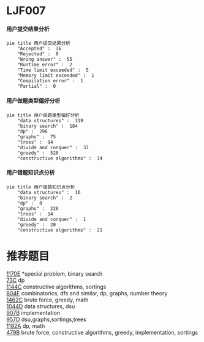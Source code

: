 # LJF007

<!-- tabs:start -->



#### **用户提交结果分析**

```mermaid
pie title 用户提交结果分析
    "Accepted" :  36
    "Rejected" :  0
    "Wrong answer" :  55
    "Runtime error" :  2
    "Time limit exceeded" :  5
    "Memory limit exceeded" :  1
    "Compilation error" :  1
    "Partial" :  0
```

#### **用户做题类型偏好分析**

```mermaid
pie title 用户做题类型偏好分析
    "data structures" :  319
    "binary search" :  184
    "dp" :  296
    "graphs" :  75
    "trees" :  94
    "divide and conquer" :  37
    "greedy" :  520
    "constructive algorithms" :  14
```
#### **用户错题知识点分析**

```mermaid
pie title 用户错题知识点分析
    "data structures" :  16
    "binary search" :  2
    "dp" :  8
    "graphs" :  220
    "trees" :  14
    "divide and conquer" :  1
    "greedy" :  20
    "constructive algorithms" :  21
```



<!-- tabs:end -->
# 推荐题目
[1170E](https://codeforces.com/contest/1170/problem/E)		*special problem,
                        binary search		  
[73C](https://codeforces.com/contest/73/problem/C)		dp		  
[1144C](https://codeforces.com/contest/1144/problem/C)		constructive algorithms,
                        sortings		  
[804F](https://codeforces.com/contest/804/problem/F)		combinatorics,
                        dfs and similar,
                        dp,
                        graphs,
                        number theory		  
[1462C](https://codeforces.com/contest/1462/problem/C)		brute force,
                        greedy,
                        math		  
[1044D](https://codeforces.com/contest/1044/problem/D)		data structures,
                        dsu		  
[907B](https://codeforces.com/contest/907/problem/B)		implementation		  
[957D](https://codeforces.com/contest/957/problem/D)		dsu,graphs,sortings,trees		  
[1182A](https://codeforces.com/contest/1182/problem/A)		dp,
                        math		  
[479B](https://codeforces.com/contest/479/problem/B)		brute force,
                        constructive algorithms,
                        greedy,
                        implementation,
                        sortings		  
